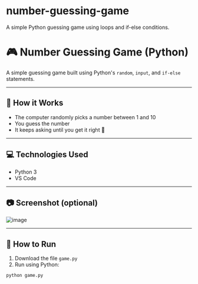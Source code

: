 # number-guessing-game
A simple Python guessing game using loops and if-else conditions.
# 🎮 Number Guessing Game (Python)

A simple guessing game built using Python's `random`, `input`, and `if-else` statements.

---

## 🧠 How it Works
- The computer randomly picks a number between 1 and 10
- You guess the number
- It keeps asking until you get it right 🎉

---

## 💻 Technologies Used
- Python 3
- VS Code

---

## 📷 Screenshot (optional)
![image](https://github.com/user-attachments/assets/0deb0b42-53d2-4cb2-83b8-1b20f2ebcf43)

---

## 🚀 How to Run

1. Download the file `game.py`
2. Run using Python:

```bash
python game.py

